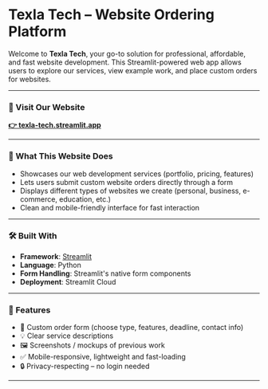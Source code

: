 # Texla Tech – Website Ordering Platform

Welcome to **Texla Tech**, your go-to solution for professional, affordable, and fast website development. This Streamlit-powered web app allows users to explore our services, view example work, and place custom orders for websites.

---

### 🔗 Visit Our Website  
**[👉 texla-tech.streamlit.app](https://texlatech369.streamlit.app)**

---

### 💼 What This Website Does

- Showcases our web development services (portfolio, pricing, features)
- Lets users submit custom website orders directly through a form
- Displays different types of websites we create (personal, business, e-commerce, education, etc.)
- Clean and mobile-friendly interface for fast interaction

---

### 🛠️ Built With

- **Framework**: [Streamlit](https://streamlit.io/)
- **Language**: Python
- **Form Handling**: Streamlit's native form components
- **Deployment**: Streamlit Cloud

---

### 🧾 Features

- 📄 Custom order form (choose type, features, deadline, contact info)
- 💡 Clear service descriptions
- 🖼️ Screenshots / mockups of previous work
- ✅ Mobile-responsive, lightweight and fast-loading
- 🔒 Privacy-respecting – no login needed

---

